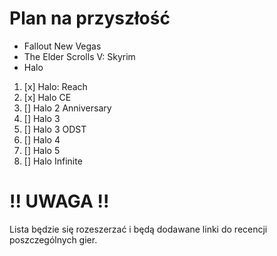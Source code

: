 # Plan na przyszłość
* Fallout New Vegas
* The Elder Scrolls V: Skyrim
* Halo
1. [x] Halo: Reach 
2. [x] Halo CE
3. [] Halo 2 Anniversary
4. [] Halo 3
5. [] Halo 3 ODST
6. [] Halo 4
7. [] Halo 5
8. [] Halo Infinite 

# !! UWAGA !! 
Lista będzie się rozeszerzać i będą dodawane linki do recencji poszczególnych gier. 